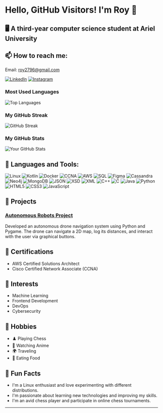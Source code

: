 # Hello, GitHub Visitors! I'm Roy 👋
## 🖥️ A third-year computer science student at Ariel University 

## 📫 How to reach me:
Email: [roy2796@gmail.com](mailto:roy2796@gmail.com)

[![LinkedIn](https://img.shields.io/badge/LinkedIn-blue?style=flat&logo=linkedin&logoColor=white)](https://www.linkedin.com/in/roy-asraf-89612622a)
[![Instagram](https://img.shields.io/badge/Instagram-E4405F?style=flat&logo=instagram&logoColor=white)](https://www.instagram.com/roy_asraf)

### Most Used Languages
![Top Languages](https://github-readme-stats.vercel.app/api/top-langs/?username=roy-asraf1&layout=compact&theme=dark)

### My GitHub Streak
![GitHub Streak](https://github-readme-streak-stats.herokuapp.com/?user=roy-asraf1&theme=dark)

### My GitHub Stats
![Your GitHub Stats](https://github-readme-stats.vercel.app/api?username=roy-asraf1&show_icons=true&theme=dark&count_private=true&include_all_commits=true)

## 🚀 Languages and Tools:
![Linux](https://img.shields.io/badge/-Linux-FCC624?style=flat&logo=linux&logoColor=black)
![Kotlin](https://img.shields.io/badge/-Kotlin-7F52FF?style=flat&logo=kotlin&logoColor=white)
![Docker](https://img.shields.io/badge/-Docker-2496ED?style=flat&logo=docker&logoColor=white)
![CCNA](https://img.shields.io/badge/-CCNA-0052CC?style=flat&logo=cisco&logoColor=white)
![AWS](https://img.shields.io/badge/-AWS-232F3E?style=flat&logo=amazon-aws&logoColor=white)
![SQL](https://img.shields.io/badge/-SQL-4479A1?style=flat&logo=mysql&logoColor=white)
![Figma](https://img.shields.io/badge/-Figma-F24E1E?style=flat&logo=figma&logoColor=white)
![Cassandra](https://img.shields.io/badge/-Cassandra-1287B1?style=flat&logo=apache-cassandra&logoColor=white)
![Neo4j](https://img.shields.io/badge/-Neo4j-008CC1?style=flat&logo=neo4j&logoColor=white)
![MongoDB](https://img.shields.io/badge/-MongoDB-47A248?style=flat&logo=mongodb&logoColor=white)
![JSON](https://img.shields.io/badge/-JSON-000000?style=flat&logo=json&logoColor=white)
![XSD](https://img.shields.io/badge/-XSD-439FE0?style=flat)
![XML](https://img.shields.io/badge/-XML-F05032?style=flat&logo=xml&logoColor=white)
![C++](https://img.shields.io/badge/-C++-00599C?style=flat&logo=cplusplus&logoColor=white)
![C](https://img.shields.io/badge/-C-A8B9CC?style=flat&logo=c&logoColor=black)
![Java](https://img.shields.io/badge/-Java-007396?style=flat&logo=java&logoColor=white)
![Python](https://img.shields.io/badge/-Python-3776AB?style=flat&logo=python&logoColor=white)
![HTML5](https://img.shields.io/badge/-HTML5-E34F26?style=flat&logo=html5&logoColor=white)
![CSS3](https://img.shields.io/badge/-CSS3-1572B6?style=flat&logo=css3&logoColor=white)
![JavaScript](https://img.shields.io/badge/-JavaScript-F7DF1E?style=flat&logo=javascript&logoColor=black)

## 🚀 Projects
### [Autonomous Robots Project](https://github.com/yourusername/autonomous-robots)
Developed an autonomous drone navigation system using Python and Pygame. The drone can navigate a 2D map, log its distances, and interact with the user via graphical buttons.

## 📜 Certifications
- AWS Certified Solutions Architect
- Cisco Certified Network Associate (CCNA)

## 🌱 Interests
- Machine Learning
- Frontend Development
- DevOps
- Cybersecurity

## 🎯 Hobbies
- ♟️ Playing Chess
- 🎥 Watching Anime
- 🌍 Traveling
- 🍕 Eating Food

## 🎉 Fun Facts
- I'm a Linux enthusiast and love experimenting with different distributions.
- I'm passionate about learning new technologies and improving my skills.
- I'm an avid chess player and participate in online chess tournaments.

---

